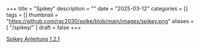 +++
title = "Spikey"
description = ""
date = "2025-03-12"
categories = []
tags = []
thumbnail = "https://github.com/rac2030/spike/blob/main/images/spikey.png"
aliases = [
    "/spikey/"
]
draft = false
+++

[Spikey Anleitung 1.2.1](https://github.com/rac2030/spike/releases/download/1.2.1/Spikey-Anleitung-1.2.1.pdf)
